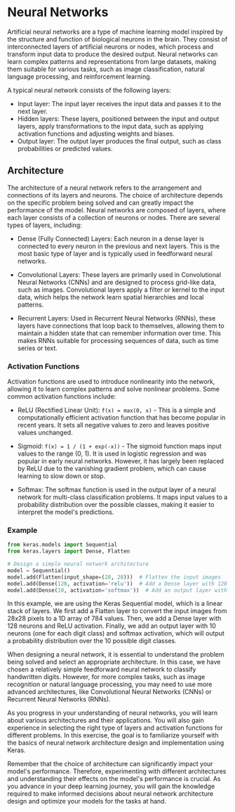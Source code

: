 # Neural Networks

Artificial neural networks are a type of machine learning model inspired by the structure and function of biological neurons in the brain. They consist of interconnected layers of artificial neurons or nodes, which process and transform input data to produce the desired output. Neural networks can learn complex patterns and representations from large datasets, making them suitable for various tasks, such as image classification, natural language processing, and reinforcement learning.

A typical neural network consists of the following layers:

- Input layer: The input layer receives the input data and passes it to the next layer.
- Hidden layers: These layers, positioned between the input and output layers, apply transformations to the input data, such as applying activation functions and adjusting weights and biases.
- Output layer: The output layer produces the final output, such as class probabilities or predicted values.

## Architecture

The architecture of a neural network refers to the arrangement and connections of its layers and neurons. The choice of architecture depends on the specific problem being solved and can greatly impact the performance of the model. Neural networks are composed of layers, where each layer consists of a collection of neurons or nodes. There are several types of layers, including:

- Dense (Fully Connected) Layers: Each neuron in a dense layer is connected to every neuron in the previous and next layers. This is the most basic type of layer and is typically used in feedforward neural networks.

- Convolutional Layers: These layers are primarily used in Convolutional Neural Networks (CNNs) and are designed to process grid-like data, such as images. Convolutional layers apply a filter or kernel to the input data, which helps the network learn spatial hierarchies and local patterns.

- Recurrent Layers: Used in Recurrent Neural Networks (RNNs), these layers have connections that loop back to themselves, allowing them to maintain a hidden state that can remember information over time. This makes RNNs suitable for processing sequences of data, such as time series or text.

### Activation Functions

Activation functions are used to introduce nonlinearity into the network, allowing it to learn complex patterns and solve nonlinear problems. Some common activation functions include:

- ReLU (Rectified Linear Unit): `f(x) = max(0, x)` - This is a simple and computationally efficient activation function that has become popular in recent years. It sets all negative values to zero and leaves positive values unchanged.

- Sigmoid: `f(x) = 1 / (1 + exp(-x))` - The sigmoid function maps input values to the range (0, 1). It is used in logistic regression and was popular in early neural networks. However, it has largely been replaced by ReLU due to the vanishing gradient problem, which can cause learning to slow down or stop.

- Softmax: The softmax function is used in the output layer of a neural network for multi-class classification problems. It maps input values to a probability distribution over the possible classes, making it easier to interpret the model's predictions.

### Example

```python
from keras.models import Sequential
from keras.layers import Dense, Flatten

# Design a simple neural network architecture
model = Sequential()
model.add(Flatten(input_shape=(28, 28)))  # Flatten the input images
model.add(Dense(128, activation='relu'))  # Add a Dense layer with 128 neurons and ReLU activation
model.add(Dense(10, activation='softmax'))  # Add an output layer with 10 neurons and softmax activation
```

In this example, we are using the Keras Sequential model, which is a linear stack of layers. We first add a Flatten layer to convert the input images from 28x28 pixels to a 1D array of 784 values. Then, we add a Dense layer with 128 neurons and ReLU activation. Finally, we add an output layer with 10 neurons (one for each digit class) and softmax activation, which will output a probability distribution over the 10 possible digit classes.

When designing a neural network, it is essential to understand the problem being solved and select an appropriate architecture. In this case, we have chosen a relatively simple feedforward neural network to classify handwritten digits. However, for more complex tasks, such as image recognition or natural language processing, you may need to use more advanced architectures, like Convolutional Neural Networks (CNNs) or Recurrent Neural Networks (RNNs).

As you progress in your understanding of neural networks, you will learn about various architectures and their applications. You will also gain experience in selecting the right type of layers and activation functions for different problems. In this exercise, the goal is to familiarize yourself with the basics of neural network architecture design and implementation using Keras.

Remember that the choice of architecture can significantly impact your model's performance. Therefore, experimenting with different architectures and understanding their effects on the model's performance is crucial. As you advance in your deep learning journey, you will gain the knowledge required to make informed decisions about neural network architecture design and optimize your models for the tasks at hand.
